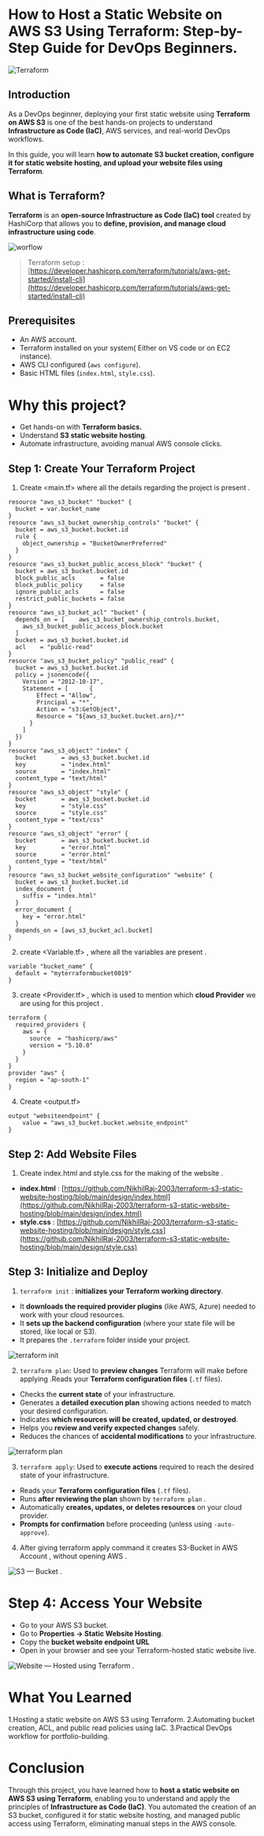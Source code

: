 How to Host a Static Website on AWS S3 Using Terraform: Step-by-Step Guide for DevOps Beginners.
================================================================================================

![Terraform](https://miro.medium.com/v2/resize:fit:1400/format:webp/0*zgpRl0bbPpz618h4.png)

**Introduction**
----------------

As a DevOps beginner, deploying your first static website using **Terraform on AWS S3** is one of the best hands-on projects to understand **Infrastructure as Code (IaC)**, AWS services, and real-world DevOps workflows.

In this guide, you will learn **how to automate S3 bucket creation, configure it for static website hosting, and upload your website files using Terraform**.

What is Terraform?
------------------

**Terraform** is an **open-source Infrastructure as Code (IaC) tool** created by HashiCorp that allows you to **define, provision, and manage cloud infrastructure using code**.

![worflow](https://github.com/user-attachments/assets/7f36dab0-04ad-489a-9800-be0d495a8aed)


> Terraform setup : [https://developer.hashicorp.com/terraform/tutorials/aws-get-started/install-cli](https://developer.hashicorp.com/terraform/tutorials/aws-get-started/install-cli)

Prerequisites
-------------

*   An AWS account.
*   Terraform installed on your system( Either on VS code or on EC2 instance).
*   AWS CLI configured (`aws configure`).
*   Basic HTML files (`index.html`, `style.css`).

Why this project?
=================

*   Get hands-on with **Terraform basics.**
*   Understand **S3 static website hosting**.
*   Automate infrastructure, avoiding manual AWS console clicks.

Step 1: Create Your Terraform Project
-------------------------------------

1.  Create <main.tf> where all the details regarding the project is present .

```
resource "aws_s3_bucket" "bucket" {
  bucket = var.bucket_name
}
resource "aws_s3_bucket_ownership_controls" "bucket" {
  bucket = aws_s3_bucket.bucket.id
  rule {
    object_ownership = "BucketOwnerPreferred"
  }
}
resource "aws_s3_bucket_public_access_block" "bucket" {
  bucket = aws_s3_bucket.bucket.id
  block_public_acls       = false
  block_public_policy     = false
  ignore_public_acls      = false
  restrict_public_buckets = false
}
resource "aws_s3_bucket_acl" "bucket" {
  depends_on = [    aws_s3_bucket_ownership_controls.bucket,
    aws_s3_bucket_public_access_block.bucket
  ]
  bucket = aws_s3_bucket.bucket.id
  acl    = "public-read"
}
resource "aws_s3_bucket_policy" "public_read" {
  bucket = aws_s3_bucket.bucket.id
  policy = jsonencode({
    Version = "2012-10-17",
    Statement = [      {
        Effect = "Allow",
        Principal = "*",
        Action = "s3:GetObject",
        Resource = "${aws_s3_bucket.bucket.arn}/*"
      }
    ]
  })
}
resource "aws_s3_object" "index" {
  bucket       = aws_s3_bucket.bucket.id
  key          = "index.html"
  source       = "index.html"
  content_type = "text/html"
}
resource "aws_s3_object" "style" {
  bucket       = aws_s3_bucket.bucket.id
  key          = "style.css"
  source       = "style.css"
  content_type = "text/css"
}
resource "aws_s3_object" "error" {
  bucket       = aws_s3_bucket.bucket.id
  key          = "error.html"
  source       = "error.html"
  content_type = "text/html"
}
resource "aws_s3_bucket_website_configuration" "website" {
  bucket = aws_s3_bucket.bucket.id
  index_document {
    suffix = "index.html"
  }
  error_document {
    key = "error.html"
  }
  depends_on = [aws_s3_bucket_acl.bucket]
}
```

2. create <Variable.tf> , where all the variables are present .

```
variable "bucket_name" {
  default = "myterraformbucket0019"
}
```

3. create <Provider.tf> , which is used to mention which **cloud Provider** we are using for this project .

```
terraform {
  required_providers {
    aws = {
      source  = "hashicorp/aws"
      version = "5.10.0"
    }
  }
}
provider "aws" {
  region = "ap-south-1"
}
```

4. Create <output.tf>

```
output "websiteendpoint" {
    value = "aws_s3_bucket.bucket.website_endpoint"
}
```

Step 2: Add Website Files
-------------------------

1.  Create index.html and style.css for the making of the website .

*   **index.html** : [https://github.com/NikhilRaj-2003/terraform-s3-static-website-hosting/blob/main/design/index.html](https://github.com/NikhilRaj-2003/terraform-s3-static-website-hosting/blob/main/design/index.html)
*   **style.css** : [https://github.com/NikhilRaj-2003/terraform-s3-static-website-hosting/blob/main/design/style.css](https://github.com/NikhilRaj-2003/terraform-s3-static-website-hosting/blob/main/design/style.css)

Step 3: Initialize and Deploy
-----------------------------

1.  `terraform init` : **initializes your Terraform working directory**.

*   It **downloads the required provider plugins** (like AWS, Azure) needed to work with your cloud resources.
*   It **sets up the backend configuration** (where your state file will be stored, like local or S3).
*   It prepares the `.terraform` folder inside your project.

![terraform init](https://miro.medium.com/v2/resize:fit:1400/format:webp/1*LAQBmMzCLqGOZ4Z_FUwC5w.png)

2. `terraform plan`: Used to **preview changes** Terraform will make before applying .Reads your **Terraform configuration files** (`.tf` files).

*   Checks the **current state** of your infrastructure.
*   Generates a **detailed execution plan** showing actions needed to match your desired configuration.
*   Indicates **which resources will be created, updated, or destroyed**.
*   Helps you **review and verify expected changes** safely.
*   Reduces the chances of **accidental modifications** to your infrastructure.

![terraform plan](https://miro.medium.com/v2/resize:fit:1400/format:webp/1*Z14xaaf8c1nZapqGSxadqw.png)

3. `terraform apply`: Used to **execute actions** required to reach the desired state of your infrastructure.

*   Reads your **Terraform configuration files** (`.tf` files).
*   Runs **after reviewing the plan** shown by `terraform plan` .
*   Automatically **creates, updates, or deletes resources** on your cloud provider.
*   **Prompts for confirmation** before proceeding (unless using `-auto-approve`).

4. After giving terraform apply command it creates S3-Bucket in AWS Account , without opening AWS .

![S3 — Bucket .](https://miro.medium.com/v2/resize:fit:1400/format:webp/1*zRLTzEU2A7T4__7hy9ljEA.png)

Step 4: Access Your Website
===========================

*   Go to your AWS S3 bucket.
*   Go to **Properties → Static Website Hosting**.
*   Copy the **bucket website endpoint URL**
*   Open in your browser and see your Terraform-hosted static website live.

![Website — Hosted using Terraform .](https://miro.medium.com/v2/resize:fit:1400/format:webp/1*BNxKHWRfDNoqwwZ3-uP6yQ.png)

What You Learned
================

1.Hosting a static website on AWS S3 using Terraform.
2.Automating bucket creation, ACL, and public read policies using IaC.
3.Practical DevOps workflow for portfolio-building.

Conclusion
==========

Through this project, you have learned how to **host a static website on AWS S3 using Terraform**, enabling you to understand and apply the principles of **Infrastructure as Code (IaC)**. You automated the creation of an S3 bucket, configured it for static website hosting, and managed public access using Terraform, eliminating manual steps in the AWS console.
